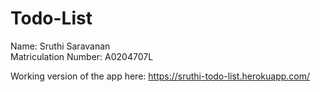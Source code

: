 # Todo-List

Name: Sruthi Saravanan <br>
Matriculation Number: A0204707L <br>

Working version of the app here: https://sruthi-todo-list.herokuapp.com/
